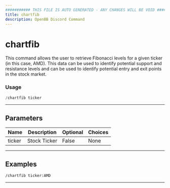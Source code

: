 ```yaml
---
########### THIS FILE IS AUTO GENERATED - ANY CHANGES WILL BE VOID ###########
title: chartfib
description: OpenBB Discord Command
---
```


# chartfib

This command allows the user to retrieve Fibonacci levels for a given ticker (in this case, AMD). This data can be used to identify potential support and resistance levels and can be used to identify potential entry and exit points in the stock market.

### Usage

```python wordwrap
/chartfib ticker
```

---

## Parameters

| Name | Description | Optional | Choices |
| ---- | ----------- | -------- | ------- |
| ticker | Stock Ticker | False | None |


---

## Examples

```
/chartfib ticker:AMD
```

---
